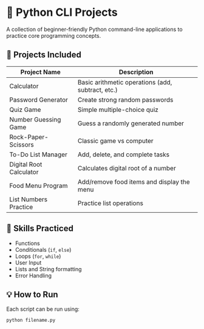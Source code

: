 # 🐍 Python CLI Projects

A collection of beginner-friendly Python command-line applications to practice core programming concepts.

## 📁 Projects Included

| Project Name            | Description                                      |
|------------------------|--------------------------------------------------|
| Calculator              | Basic arithmetic operations (add, subtract, etc.) |
| Password Generator      | Create strong random passwords                   |
| Quiz Game               | Simple multiple-choice quiz                      |
| Number Guessing Game    | Guess a randomly generated number                |
| Rock-Paper-Scissors     | Classic game vs computer                         |
| To-Do List Manager      | Add, delete, and complete tasks                  |
| Digital Root Calculator | Calculates digital root of a number              |
| Food Menu Program       | Add/remove food items and display the menu       |
| List Numbers Practice   | Practice list operations                         |

## 🔧 Skills Practiced

- Functions
- Conditionals (`if`, `else`)
- Loops (`for`, `while`)
- User Input
- Lists and String formatting
- Error Handling

## 💡 How to Run

Each script can be run using:

```bash
python filename.py

